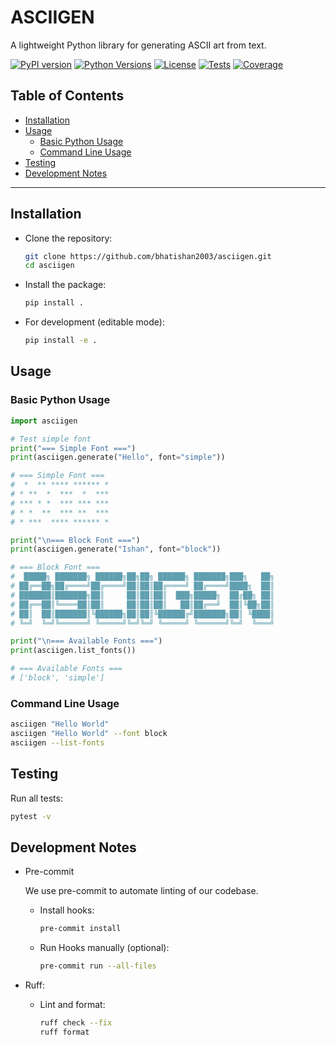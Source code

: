 # ASCIIGEN <!-- omit in toc -->

A lightweight Python library for generating ASCII art from text.

[![PyPI version](https://img.shields.io/pypi/v/asciigen.svg?color=blue)](https://pypi.org/project/asciigen/)
[![Python Versions](https://img.shields.io/pypi/pyversions/asciigen.svg)](https://pypi.org/project/asciigen/)
[![License](https://img.shields.io/github/license/bhatishan2003/asciigen)](LICENSE)
[![Tests](https://github.com/bhatishan2003/asciigen/actions/workflows/tests.yml/badge.svg)](https://github.com/bhatishan2003/asciigen/actions)
[![Coverage](https://img.shields.io/codecov/c/github/bhatishan2003/asciigen)](https://codecov.io/gh/bhatishan2003/asciigen)

## Table of Contents <!-- omit in toc -->

- [Installation](#installation)
- [Usage](#usage)
  - [Basic Python Usage](#basic-python-usage)
  - [Command Line Usage](#command-line-usage)
- [Testing](#testing)
- [Development Notes](#development-notes)

---

## Installation

- Clone the repository:

  ```bash
  git clone https://github.com/bhatishan2003/asciigen.git
  cd asciigen
  ```

- Install the package:

  ```bash
  pip install .
  ```

- For development (editable mode):

  ```bash
  pip install -e .
  ```

## Usage

### Basic Python Usage

```python
import asciigen

# Test simple font
print("=== Simple Font ===")
print(asciigen.generate("Hello", font="simple"))

# === Simple Font ===
#  *  ** **** ****** *
# * **  *  ***  *  ***
# *** * *  *** *** ***
# * *  **  *** **  ***
# * ***  **** ****** *

print("\n=== Block Font ===")
print(asciigen.generate("Ishan", font="block"))

# === Block Font ===
#  █████╗ ███████╗ ██████╗██╗██╗ ██████╗ ███████╗███╗   ██╗
# ██╔══██╗██╔════╝██╔════╝██║██║██╔════╝ ██╔════╝████╗  ██║
# ███████║███████╗██║     ██║██║██║  ███╗█████╗  ██╔██╗ ██║
# ██╔══██║╚════██║██║     ██║██║██║   ██║██╔══╝  ██║╚██╗██║
# ██║  ██║███████║╚██████╗██║██║╚██████╔╝███████╗██║ ╚████║
# ╚═╝  ╚═╝╚══════╝ ╚═════╝╚═╝╚═╝ ╚═════╝ ╚══════╝╚═╝  ╚═══╝

print("\n=== Available Fonts ===")
print(asciigen.list_fonts())

# === Available Fonts ===
# ['block', 'simple']

```

### Command Line Usage

```bash
asciigen "Hello World"
asciigen "Hello World" --font block
asciigen --list-fonts
```

## Testing

Run all tests:

```bash
pytest -v
```

## Development Notes

- Pre-commit

  We use pre-commit to automate linting of our codebase.

  - Install hooks:
    ```bash
    pre-commit install
    ```
  - Run Hooks manually (optional):
    ```bash
    pre-commit run --all-files
    ```

- Ruff:

  - Lint and format:
    ```bash
    ruff check --fix
    ruff format
    ```
